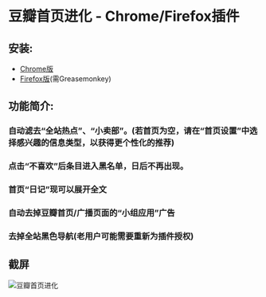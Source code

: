 # 豆瓣首页进化 - Chrome/Firefox插件

## 安装:

* [Chrome版](https://chrome.google.com/webstore/detail/%E8%B1%86%E7%93%A3%E9%A6%96%E9%A1%B5%E8%BF%9B%E5%8C%96/ekdbbkjjobpcmnpcblabohfkdlpipeie)
* [Firefox版](http://userscripts.org/scripts/show/151737)(需Greasemonkey)

## 功能简介:

### 自动滤去“全站热点”、“小卖部”。(若首页为空，请在“首页设置”中选择感兴趣的信息类型，以获得更个性化的推荐)
### 点击“不喜欢”后条目进入黑名单，日后不再出现。
### 首页“日记”现可以展开全文
### 自动去掉豆瓣首页/广播页面的“小组应用”广告
### 去掉全站黑色导航(老用户可能需要重新为插件授权)

## 截屏

![豆瓣首页进化](https://raw.github.com/CNBorn/douban-dislike/master/screenshot.jpg "豆瓣首页进化")
